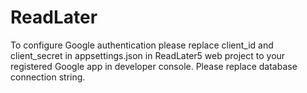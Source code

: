 # ReadLater

To configure Google authentication please replace client_id and client_secret in appsettings.json in ReadLater5 web project to your registered Google app in developer console.
Please replace database connection string.
